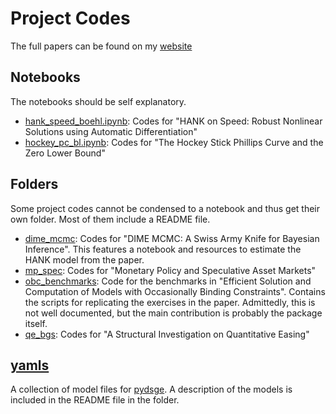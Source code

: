 
# Project Codes

The full papers can be found on my [website](gregorboehl.com)

## Notebooks

The notebooks should be self explanatory.

* [hank_speed_boehl.ipynb](https://github.com/gboehl/projectlib/tree/master/hank_speed_boehl.ipynb): Codes for "HANK on Speed: Robust Nonlinear Solutions using Automatic Differentiation"
* [hockey_pc_bl.ipynb](https://github.com/gboehl/projectlib/tree/master/hockey_pc_bl.ipynb): Codes for "The Hockey Stick Phillips Curve and the Zero Lower Bound"

## Folders

Some project codes cannot be condensed to a notebook and thus get their own folder. Most of them include a README file.

* [dime_mcmc](https://github.com/gboehl/projectlib/tree/master/dime_mcmc): Codes for "DIME MCMC: A Swiss Army Knife for Bayesian Inference". This features a notebook and resources to estimate the HANK model from the paper.
* [mp_spec](https://github.com/gboehl/projectlib/tree/master/mc_spec): Codes for "Monetary Policy and Speculative Asset Markets"
* [obc_benchmarks](https://github.com/gboehl/projectlib/tree/master/obc_benchmarks): Code for the benchmarks in "Efficient Solution and Computation of Models with Occasionally Binding Constraints". Contains the scripts for replicating the exercises in the paper. Admittedly, this is not well documented, but the main contribution is probably the package itself.
* [qe_bgs](https://github.com/gboehl/projectlib/tree/master/qe_bgs): Codes for "A Structural Investigation on Quantitative Easing"

## [yamls](https://github.com/gboehl/projectlib/tree/master/yamls)

A collection of model files for [pydsge](https://github.com/gboehl/pydsge). A description of the models is included in the README file in the folder.


